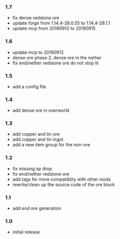 ### 1.7
+ fix dense redstone ore
+ update forge from 1.14.4-28.0.55 to 1.14.4-28.1.1
+ update mcp from 20190912 to 20190915
### 1.6
+ update mcp to 20190912
+ dense ore phase 2, dense ore in the nether
+ fix end/nether redstone ore do not stop lit
### 1.5
+ add a config file
### 1.4
+ add dense ore in overworld
### 1.3
+ add copper and tin ore
+ add copper and tin ingot
+ add a new item group for the non-ore
### 1.2
+ fix missing xp drop
+ fix end/nether redstone ore
+ add tags for more compatiblity with other mods
+ rewrite/clean up the source code of the ore block
### 1.1
+ add end ore generation
### 1.0
+ initial release
